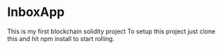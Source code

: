 # InboxApp
This is my first blockchain solidity project
To setup this project just clone this and hit npm install to start rolling.
